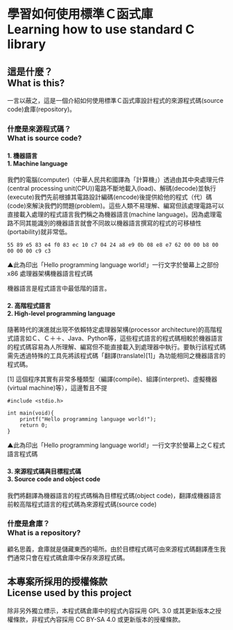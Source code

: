 # 學習如何使用標準Ｃ函式庫<br />Learning how to use standard C library
## 這是什麼？<br />What is this?
一言以蔽之，這是一個介紹如何使用標準Ｃ函式庫設計程式的來源程式碼(source code)倉庫(repository)。

### 什麼是來源程式碼？<br />What is source code?
#### 1. 機器語言<br />1. Machine language  
我們的電腦(computer)（中華人民共和國譯為「計算機」）透過由其中央處理元件(central processing unit(CPU))電路不斷地載入(load)、解碼(decode)並執行(execute)我們先前根據其電路設計編碼(encode)後提供給他的程式（代）碼(code)來解決我們的問題(problem)。這些人類不易理解、編寫但該處理電路可以直接載入處理的程式語言我們稱之為機器語言(machine language)。因為處理電路不同其能識別的機器語言就會不同故以機器語言撰寫的程式的可移植性(portability)就非常低。

`````
55 89 e5 83 e4 f0 83 ec 10 c7 04 24 a8 e9 0b 08 e8 e7 62 00 00 b8 00 00 00 00 c9 c3
`````
▲此為印出「Hello programming language world!」一行文字於螢幕上之部份 x86 處理器架構機器語言程式碼

機器語言是程式語言中最低階的語言。

#### 2. 高階程式語言<br />2. High-level programming language
隨著時代的演進就出現不依賴特定處理器架構(processor architecture)的高階程式語言如Ｃ、Ｃ＋＋、Java、Python等，這些程式語言的程式碼相較於機器語言的程式碼容易為人所理解、編寫但不能直接載入到處理器中執行。要執行該程式碼需先透過特殊的工具先將該程式碼「翻譯(translate)[1]」為功能相同之機器語言的程式碼。  

[1] 這個程序其實有非常多種類型（編譯(compile)、組譯(interpret)、虛擬機器(virtual machine)等），這邊暫且不提

`````
#include <stdio.h>

int main(void){
	printf("Hello programming language world!");
	return 0;
}
`````
▲此為印出「Hello programming language world!」一行文字於螢幕上之Ｃ程式語言程式碼

#### 3. 來源程式碼與目標程式碼<br />3. Source code and object code
我們將翻譯為機器語言的程式碼稱為目標程式碼(object code)，翻譯成機器語言前較高階程式語言的程式碼為來源程式碼(source code)

### 什麼是倉庫？<br />What is a repository?
顧名思義，倉庫就是儲藏東西的場所。由於目標程式碼可由來源程式碼翻譯產生我們通常只會在程式碼倉庫中保存來源程式碼。

## 本專案所採用的授權條款<br />License used by this project
除非另外獨立標示，本程式碼倉庫中的程式內容採用 GPL 3.0 或其更新版本之授權條款，非程式內容採用 CC BY-SA 4.0 或更新版本的授權條款。